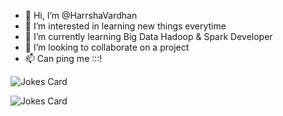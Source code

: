 - 👋 Hi, I’m @HarrshaVardhan
- 👀 I’m interested in learning new things everytime 
- 🌱 I’m currently learning Big Data Hadoop & Spark Developer
- 💞️ I’m looking to collaborate on a project
- 📫 Can ping me :::!

<!---
HarrshaVardhan/HarrshaVardhan is a ✨ special ✨ repository because its `README.md` (this file) appears on your GitHub profile.
You can click the Preview link to take a look at your changes.
--->
![Jokes Card](https://readme-jokes.vercel.app/api)

<img src="https://readme-jokes.vercel.app/api" alt="Jokes Card" />

